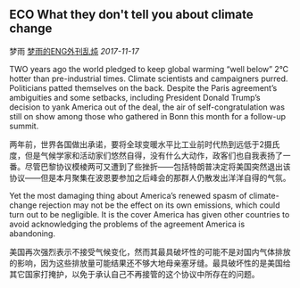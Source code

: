 ## ECO What they don't tell you about climate change

梦雨 [梦雨的ENG外刊乱炖](javascript:void(0);) *2017-11-17*

TWO years ago the world pledged to keep global warming “well below” 2°C hotter than pre-industrial times. Climate scientists and campaigners purred. Politicians patted themselves on the back. Despite the Paris agreement’s ambiguities and some setbacks, including President Donald Trump’s decision to yank America out of the deal, the air of self-congratulation was still on show among those who gathered in Bonn this month for a follow-up summit.

两年前，世界各国做出承诺，要将全球变暖水平比工业前时代热到远低于2摄氏度，但是气候学家和活动家们悠然自得，没有什么大动作，政客们也自我表扬了一番。尽管巴黎协议模棱两可又遭到了些挫折——包括特朗普决定将美国突然退出该协议——但是本月聚集在波恩要参加之后峰会的那群人仍散发出洋洋自得的气氛。

Yet the most damaging thing about America’s renewed spasm of climate-change rejection may not be the effect on its own emissions, which could turn out to be negligible. It is the cover America has given other countries to avoid acknowledging the problems of the agreement America is abandoning.

美国再次强烈表示不接受气候变化，然而其最具破坏性的可能不是对国内气体排放的影响，因为这些排放量可能结果还不够大地母亲塞牙缝。最具破坏性的是美国给其它国家打掩护，以免于承认自己不再接管的这个协议中所存在的问题。









